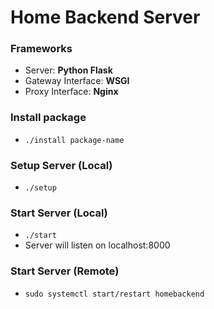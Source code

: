# Home Backend Server

### Frameworks
- Server: **Python Flask**
- Gateway Interface: **WSGI**
- Proxy Interface: **Nginx**

### Install package
- `./install package-name`

### Setup Server (Local)
- `./setup`

### Start Server (Local)
- `./start`
- Server will listen on localhost:8000

### Start Server (Remote)
- `sudo systemctl start/restart homebackend`
